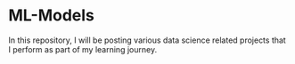 # ML-Models
In this repository, I will be posting various data science related projects that I perform as part of my learning journey. 
